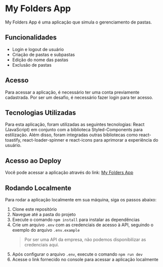 # My Folders App

My Folders App é uma aplicação que simula o gerenciamento de pastas.

## Funcionalidades

- Login e logout de usuário
- Criação de pastas e subpastas
- Edição do nome das pastas
- Exclusão de pastas

## Acesso

Para acessar a aplicação, é necessário ter uma conta previamente cadastrada. Por ser um desafio, é necessário fazer login para ter acesso.

## Tecnologias Utilizadas

Para esta aplicação, foram utilizadas as seguintes tecnologias: React (JavaScript) em conjunto com a biblioteca Styled-Components para estilização. Além disso, foram integradas outras bibliotecas como react-toastify, react-loader-spinner e react-icons para aprimorar a experiência do usuário.

## Acesso ao Deploy

Você pode acessar a aplicação através do link: [My Folders App](https://my-folders-app.vercel.app/)

## Rodando Localmente

Para rodar a aplicação localmente em sua máquina, siga os passos abaixo:

1. Clone este repositório
2. Navegue até a pasta do projeto
3. Execute o comando `npm install` para instalar as dependências
4. Crie um arquivo `.env` com as credenciais de acesso à API, seguindo o exemplo do arquivo `.env.example`
   > Por ser uma API da empresa, não podemos disponibilizar as credenciais aqui.
5. Após configurar o arquivo `.env`, execute o comando `npm run dev`
6. Acesse o link fornecido no console para acessar a aplicação localmente

